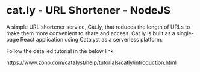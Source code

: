 # cat.ly - URL Shortener - NodeJS

A simple URL shortener service, Cat.ly, that reduces the length of URLs to make them more convenient to share and access. Cat.ly is built as a single-page React application using Catalyst as a serverless platform. 

Follow the detailed tutorial in the below link

https://www.zoho.com/catalyst/help/tutorials/catly/introduction.html

